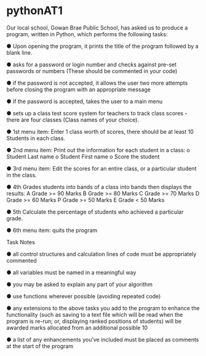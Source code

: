# pythonAT1

Our local school, Gowan Brae Public School, has asked us to produce a
program, written in Python, which performs the following tasks:


● Upon opening the program, it prints the title of the program followed
by a blank line.


● asks for a password or login number and checks against pre-set
passwords or numbers (These should be commented in your code)


● if the password is not accepted, it allows the user two more attempts
before closing the program with an appropriate message


● if the password is accepted, takes the user to a main menu


● sets up a class test score system for teachers to track class scores -
there are four classes (Class names of your choice).

● 1st menu item: Enter 1 class worth of scores, there should be at least
10 Students in each class.


● 2nd menu item: Print out the information for each student in a class:
o Student Last name
o Student First name
o Score the student


● 3rd menu item: Edit the scores for an entire class, or a particular
student in the class.


● 4th Grades students into bands of a class into bands then displays
the results:
A Grade &gt;= 90 Marks
B Grade &gt;= 80 Marks
C Grade &gt;= 70 Marks
D Grade &gt;= 60 Marks
P Grade &gt;= 50 Marks
E Grade &lt; 50 Marks


● 5th Calculate the percentage of students who achieved a particular
grade.


● 6th menu item: quits the program

Task Notes

● all control structures and calculation lines of code must be
appropriately commented


● all variables must be named in a meaningful way


● you may be asked to explain any part of your algorithm


● use functions wherever possible (avoiding repeated code)


● any extensions to the above tasks you add to the program to
enhance the functionality (such as saving to a text file which will be
read when the program is re-run; or, displaying ranked positions of
students) will be awarded marks allocated from an additional
possible 10


● a list of any enhancements you’ve included must be placed as
comments at the start of the program
